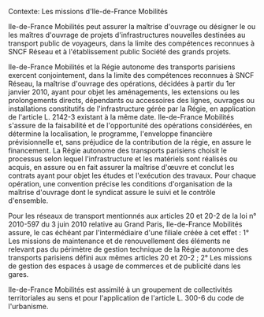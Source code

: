 Contexte: Les missions d'Ile-de-France Mobilités

Ile-de-France Mobilités peut assurer la maîtrise d'ouvrage ou désigner le ou les maîtres d'ouvrage de projets d'infrastructures nouvelles destinées au transport public de voyageurs, dans la limite des compétences reconnues à SNCF Réseau et à l'établissement public Société des grands projets.

Ile-de-France Mobilités et la Régie autonome des transports parisiens exercent conjointement, dans la limite des compétences reconnues à SNCF Réseau, la maîtrise d'ouvrage des opérations, décidées à partir du 1er janvier 2010, ayant pour objet les aménagements, les extensions ou les prolongements directs, dépendants ou accessoires des lignes, ouvrages ou installations constitutifs de l'infrastructure gérée par la Régie, en application de l'article L. 2142-3 existant à la même date. Ile-de-France Mobilités s'assure de la faisabilité et de l'opportunité des opérations considérées, en détermine la localisation, le programme, l'enveloppe financière prévisionnelle et, sans préjudice de la contribution de la régie, en assure le financement. La Régie autonome des transports parisiens choisit le processus selon lequel l'infrastructure et les matériels sont réalisés ou acquis, en assure ou en fait assurer la maîtrise d'œuvre et conclut les contrats ayant pour objet les études et l'exécution des travaux. Pour chaque opération, une convention précise les conditions d'organisation de la maîtrise d'ouvrage dont le syndicat assure le suivi et le contrôle d'ensemble.

Pour les réseaux de transport mentionnés aux articles 20 et 20-2 de la loi n° 2010-597 du 3 juin 2010 relative au Grand Paris, Ile-de-France Mobilités assure, le cas échéant par l'intermédiaire d'une filiale créée à cet effet : 1° Les missions de maintenance et de renouvellement des éléments ne relevant pas du périmètre de gestion technique de la Régie autonome des transports parisiens défini aux mêmes articles 20 et 20-2 ; 2° Les missions de gestion des espaces à usage de commerces et de publicité dans les gares.

Ile-de-France Mobilités est assimilé à un groupement de collectivités territoriales au sens et pour l'application de l'article L. 300-6 du code de l'urbanisme.